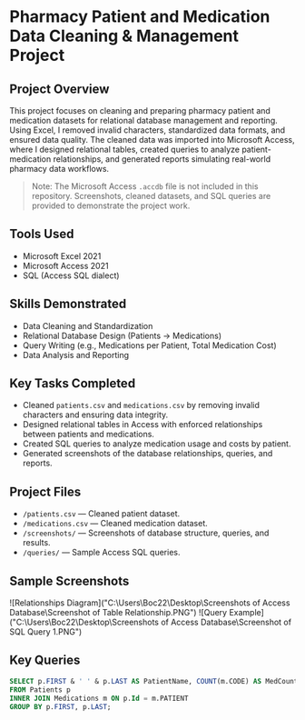 # Pharmacy Patient and Medication Data Cleaning & Management Project

## Project Overview
This project focuses on cleaning and preparing pharmacy patient and medication datasets for relational database management and reporting. Using Excel, I removed invalid characters, standardized data formats, and ensured data quality. The cleaned data was imported into Microsoft Access, where I designed relational tables, created queries to analyze patient-medication relationships, and generated reports simulating real-world pharmacy data workflows.

> Note: The Microsoft Access `.accdb` file is not included in this repository. Screenshots, cleaned datasets, and SQL queries are provided to demonstrate the project work.

## Tools Used
- Microsoft Excel 2021
- Microsoft Access 2021
- SQL (Access SQL dialect)

## Skills Demonstrated
- Data Cleaning and Standardization
- Relational Database Design (Patients → Medications)
- Query Writing (e.g., Medications per Patient, Total Medication Cost)
- Data Analysis and Reporting

## Key Tasks Completed
- Cleaned `patients.csv` and `medications.csv` by removing invalid characters and ensuring data integrity.
- Designed relational tables in Access with enforced relationships between patients and medications.
- Created SQL queries to analyze medication usage and costs by patient.
- Generated screenshots of the database relationships, queries, and reports.

## Project Files
- `/patients.csv` — Cleaned patient dataset.
- `/medications.csv` — Cleaned medication dataset.
- `/screenshots/` — Screenshots of database structure, queries, and results.
- `/queries/` — Sample Access SQL queries.

## Sample Screenshots
![Relationships Diagram]("C:\Users\Boc22\Desktop\Screenshots of Access Database\Screenshot of Table Relationship.PNG")
![Query Example]("C:\Users\Boc22\Desktop\Screenshots of Access Database\Screenshot of SQL Query 1.PNG")

## Key Queries
```sql
SELECT p.FIRST & ' ' & p.LAST AS PatientName, COUNT(m.CODE) AS MedCount
FROM Patients p
INNER JOIN Medications m ON p.Id = m.PATIENT
GROUP BY p.FIRST, p.LAST;
